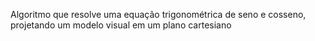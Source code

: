 Algoritmo que resolve uma equação trigonométrica de seno e cosseno, projetando um modelo visual em um plano cartesiano
